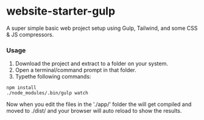 # website-starter-gulp

A super simple basic web project setup using Gulp, Tailwind, and some CSS & JS compressors.

### Usage

1. Download the project and extract to a folder on your system.
2. Open a terminal/command prompt in that folder.
3. Typethe following commands:

`npm install`  
`./node_modules/.bin/gulp watch`

Now when you edit the files in the './app/' folder the will get compiled and moved to ./dist/ and your browser will auto reload to show the results.
